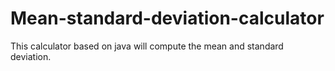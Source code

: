 # Mean-standard-deviation-calculator
This calculator based on java will compute the mean and standard deviation.

